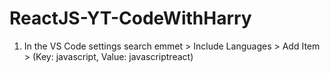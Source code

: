 # ReactJS-YT-CodeWithHarry

1. In the VS Code settings search emmet > Include Languages > Add Item > (Key: javascript, Value: javascriptreact)
